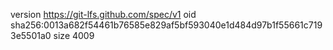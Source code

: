 version https://git-lfs.github.com/spec/v1
oid sha256:0013a682f54461b76585e829af5bf593040e1d484d97b1f55661c7193e5501a0
size 4009
